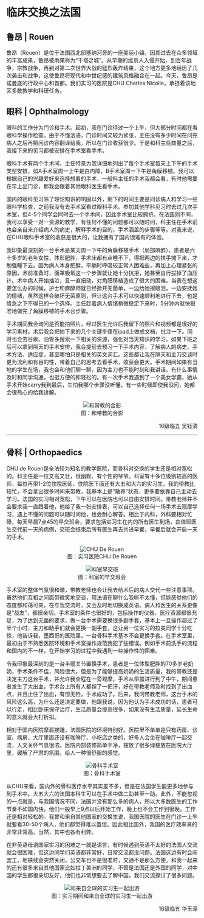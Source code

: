 # 临床交换之法国

## 鲁昂 | Rouen

鲁昂（Rouen）是位于法国西北部塞纳河旁的一座美丽小镇。因其过去在众多领域的丰富成果，鲁昂被雨果称为“千塔之城”。从早期的维京人入侵开始，到百年战争，宗教战争，再到对第二次世界大战的猛烈轰炸结束，这个地方更多地经历了几次袭击和战争，这使鲁昂将现代和中世纪感的建筑风格融合在一起。今天，鲁昂是诺曼底的行政中心和首都。我们实习的医院是CHU Charles Nicolle，承担着该地区多数教学和科研任务。

## 眼科 | Ophthalmology

眼科的工作分为门诊和手术。起初，我在门诊待过一个上午，但大部分时间都在看眼科学操作检查。由于不懂法语，门诊时间又较为紧张，主任没有多少时间在问完病人之后再把问诊内容翻译给我，所以在门诊收获很少。于是和科主任商量之后，我接下来的见习都被安排在手术室看手术。

眼科手术有两个手术间，主任特意为我详细地列出了每个手术室每天上下午的手术类型安排，如A手术室周一上午是白内障，B手术室周一下午是角膜移植。我可以根据自己的兴趣爱好来选择想看的手术，一般科主任的手术我都会看，有时他需要在早上出门诊，那我会跟着其他眼科医生看手术。

国内的眼科见习除了理论知识的巩固以外，剩下的时间主要是问诊病人和学习一些眼科学检查，之前我没有去手术室看过眼科手术。参加其他学科见习时去过几次手术室，但4-5个同学会同时去一个手术间，因此手术室比较拥挤。在法国则不同，我可以享受一对一资源的教学，有任何不懂的问题都可以随时问，科主任在手术前也会亲自来介绍病人的病史，解释手术的目的，手术涵盖的步骤等等。对我来说，在CHU眼科手术室的收获是很大的，让我拥有了国内很难有的体验。

我印象最深刻的一台手术是某天周一下午的角膜移植手术（局部麻醉），患者是六十多岁的老年女性，体形肥胖，手术床都有点睡不下，得把两边的扶手摊下来，才勉强睡下去。因为病人本身肥胖，平躺时呼吸较正常人困难些，再加上心理紧张的原因，术前准备时，面罩吸氧这一个步骤就让她十分抗拒，她甚至自行拔掉了血压计。术中病人开始抽泣，且一直扭动，对角膜移植造成了很大的困难。当我在想这要怎么办的时候，护士和麻醉师就已经掀开无菌单，一边给她擦眼泪，一边安抚她的情绪，虽然这样会破坏无菌原则，但让这台手术可以快速顺利地进行下去，也是情急之下不得已的一个选择。主任趁着病人情绪稍微稳定下来时，5分钟内就快狠准地做完了角膜移植的手术台步骤。

手术期间我会询问是否能拍照片，经过医生允许后我留下的照片和视频都是很好的学习素材。术后我会把拍下来的几个关键步骤在ipad上做成文档，批注一下。同时也会去谷歌、油管多搜索一下相关的资源，强化对当天知识的学习。如果下班之后可以拿到隔天的手术安排，我会提前去预习一下手术内容，了解病人的病史、手术方法、适应症，甚至哪怕只是相关的英文词汇。这些都让我在隔天和主刀交谈时更为流利和有目的性，带着自己的思考去看手术，收获会更大。手术期间如果有当地的学生在场，我也会和他们聊一聊，因为主刀也不能时刻和我讲话，有什么事情及时和同学沟通，也挺方便的和轻松的。有一次手术我遇到了一个美女学霸，她从手术开始carry我到最后，生怕我哪个步骤没听懂，有一些时候即使我没问，她都会很热心的给我讲解。

<p align="center">
<img src="https://gitee.com/zcx980605/Survive_XYSM_dev/raw/master/Image/Ch7_2-3_1.webp" alt="和带教的合影">
<br/>图：和带教的合影
</p>
<p align="right">16级临五 吴钰清</p>

----

## 骨科 | Orthopaedics

CHU de Rouen是全法较为知名的教学医院，而骨科对交换的学生还是相对宽松的。科主任是一位又高又壮，很幽默、有个性的爷爷。科室有十多位级别较高的医师，每位再带1-2位住院医师，住院医下面还有大五和大六的实习生。我的带教比较忙，不会拿出很多时间来带教，我基本上是“散养”状态，更多要依靠自己主动去学习。法国的实习相对宽松，下午可以在医院也可以自由安排时间。带教老师并不会要求我一直跟着他，他给了我一张安排表，可以自己选择任何一场手术去观摩学习，遇上不懂的问题可以随时问他，也会耐心解答。相比于内科，外科要相对忙碌，每天早晨7点45的早交班会，要求包括实习生在内的所有医生到场，由值班医生交代前一天的病例，交班会结束后所有医生再去共进早餐，早餐后就会开启一天的手术。

<p align="center">
<img src="https://gitee.com/zcx980605/Survive_XYSM_dev/raw/master/Image/Ch7_2-3_2.jpeg" alt="CHU De Rouen">
<br/>图：实习医院CHU De Rouen
</p>
<p align="center">
<img src="https://gitee.com/zcx980605/Survive_XYSM_dev/raw/master/Image/Ch7_2-3_3.jpeg" alt="科室早交班">
<br/>图：科室的早交班会
</p>

手术室的整体气氛很和谐，带教老师也会让我去给术后的病人交代一些注意事项。虽然他们互相之间面带微笑地交谈，用法语在聊什么我听不太懂，但能感觉他们的态度都和蔼可亲，在与我交流时，又会及时地切换成英语。病人和医生的关系更像是“战友”，都很亲切。手术室的条件也很好的，包括操作的仪器、医疗资源都很充足，为了达到无菌的要求，做一台手术需要换很多副手套，基本上一旦操作超过了半个小时，主刀和助手们就会更换一副手套，这让另一位实习的拉美同学十分吃惊，他告诉我，墨西哥的医院里，一台骨科手术基本不会更换手套。在手术室里，最初由于不熟悉医院环境和手术室操作规范我犯了些错误。例如手术前洗手的流程和国内的不一样，在开始学习的过程中我遇到一些操作性的困难。

令我印象最深刻的是一台半髋关节置换手术，患者是一位体型肥胖的70多岁老奶奶，手术条件不佳，风险很大，但是为了能够提高奶奶的生活质量，我的带教还是决定主刀这台手术，并允许我全程在一旁观摩，手术从早晨进行到了中午，期间患者发生了大出血，手术台上所有人都捏了一把汗，好在带教老师及时找到了出血点，并且止住了出血，有惊无险，手术成功了。后来，我问带教老师，这台手术的风险这么高，为什么还是决定要做，他跟我说，因为他认为手术成功的话，患者可以行走，相比卧床保守治疗，生活质量会提高很多，如果没有生活质量，延长生命的意义就会大打折扣。

相对于国内医院摩肩接踵，法国医院的环境特别好。医院里不单单是只有药房、诊室、病房，大厅里面还设有咖啡厅、小吃店之类的，好多人会坐在咖啡厅一起交流，人文关怀气息很浓。医院内部装修简单干净，摆放了很多绿植放在医院大厅里，缓解了严肃的氛围，给人一种很舒服的感觉。

<p align="center">
<img src="https://gitee.com/zcx980605/Survive_XYSM_dev/raw/master/Image/Ch7_2-3_4.jpeg" alt="骨科手术室">
<br/>图：骨科手术室
</p>

从CHU来看，国内外的骨科医疗水平其实差不多，但是在法国学生能更多地参与到手术中。大五大六的法国本科生可以在手术中做二助甚至一助。此外，不能忽视的一点就是，与我国情况不同，法国并没有那么多的病人，所以大多数医生的工作节奏不如国内快，他们一般早上9点以后开始工作，晚上也不会工作到很晚，工作还是相对轻松的。我曾和来自其他国家的交换生说，我国医院的医生在门诊一上午就要看30-50个病人，他们都觉得难以置信。因此相比国外，我国的医疗效率真的非常非常高。当然，其中也各有利弊。

在非英语母语国家实习的困难之一就是语言，有时候遇到英语不太好的法国人交流就会很困难，但这边同学们英语都非常好，日常交流都没问题。法国这边有时会闹罢工，地铁线会突然关闭，公交车也不是很准时，交通不是那么方便。和我一起来的还有很多来自其他国家比如拉丁美洲的同学，不管是法国还是外国的同学，对中国的学生都很亲切友好，他们也非常想要去了解中国，我们交流探讨了很多问题。

<p align="center">
<img src="https://gitee.com/zcx980605/Survive_XYSM_dev/raw/master/Image/Ch7_2-3_5.jpeg" alt="和来自全球的实习生一起出游">
<br/>图：实习期间和来自全球的实习生一起出游
</p>
<p align="right">16级临五 华玉泽</p>